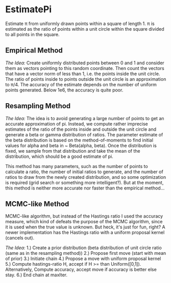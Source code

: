 # EstimatePi
Estimate π from uniformly drawn points within a square of length 1. π is estimated as the ratio of points within a unit circle within the square divided to all points in the square.

## Empirical Method

*The Idea:* 
Create uniformly distributed points between 0 and 1 and consider them as vectors pointing to this random coordinate. Then count the vectors that have a vector norm of less than 1, i.e. the points inside the unit circle. The ratio of points inside to points outside the unit circle is an approximation to π/4. The accuracy of the estimate depends on the number of uniform points generated. Below 1e6, the accuracy is quite poor.

## Resampling Method

*The Idea:* 
The idea is to avoid generating a large number of points to get an accurate approximation of pi. Instead, we compute rather imprecise estimates of the ratio of the points inside and outside the unit circle and generate a beta or gamma distribution of ratios. The parameter estimate of the beta distribution is based on the method-of-moments to find initial values for alpha and beta in ~ Beta(alpha, beta). Once the distribution is fixed, we sample from that distribution and take the mean of the distribution, which should be a good estimate of pi.

This method has many parameters, such as the number of points to calculate a ratio, the number of initial ratios to generate, and the number of ratios to draw from the newly created distribution, and so some optimization is required (grid search or something more intelligent?). But at the moment, this method is neither more accurate nor faster than the empirical method...

## MCMC-like Method

MCMC-like algorithm, but instead of the Hastings ratio I used the accuracy measure, which kind of defeats the purpose of the MCMC algorithm, since it is used when the true value is unknown. But heck, it's just for fun, right? A newer implementation has the Hastings ratio with a uniform proposal kernel (cancels out).

*The Idea:*
1.) Create a prior distribution (beta distribution of unit circle ratio (same as in the resampling method))
2.) Propose first move (start with mean of prior)
3.) Initiate chain
4.) Propose a move with uniform proposal kernel
5.) Compute hastings-ratio H, accept if H >= than Uniform([0,1]). Alternatively, Compute accuracy, accept move if accuracy is better else stay.
6.) End chain at maxIter.

